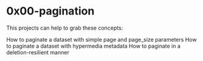 # 0x00-pagination
This projects can help to grab these concepts:

How to paginate a dataset with simple page and page_size parameters
How to paginate a dataset with hypermedia metadata
How to paginate in a deletion-resilient manner
